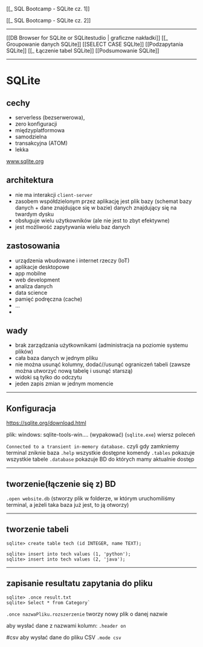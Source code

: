 [[_ SQL Bootcamp - SQLite cz. 1]]

[[_ SQL Bootcamp - SQLite cz. 2]]

---
[[DB Browser for SQLite or SQLitestudio | graficzne nakładki]]
[[_ Groupowanie danych SQLite]]
[[SELECT CASE SQLIte]]
[[Podzapytania SQLite]]
[[_ Łączenie tabel SQLite]]
[[Podsumowanie SQLite]]

---
# SQLite

## cechy
- serverless (bezserwerowa),
- zero konfiguracji
- międzyplatformowa
- samodzielna 
- transakcyjna (ATOM)
- lekka

www.sqlite.org

## architektura
- nie ma interakcji `client-server`
- zasobem współdzielonym przez aplikację jest plik bazy (schemat bazy danych +  dane znajdujące się w bazie) danych znajdujący się na twardym dysku
- obsługuje wielu użytkowników (ale nie jest to zbyt efektywne)
- jest możliwość zapytywania wielu baz danych

## zastosowania
- urządzenia wbudowane i internet rzeczy (IoT)
- aplikacje desktopowe
- app mobilne
- web development
- analiza danych
- data science
- pamięć podręczna (cache)
- ...
- 

## wady
- brak zarządzania użytkownikami (administracja na poziomie systemu plików)
- cała baza danych w jednym pliku
- nie można usunąć kolumny, dodać//usunąć ograniczeń tabeli (zawsze można utworzyć nową tabelę i usunąć starszą)
- widoki są tylko do odczytu
- jeden zapis zmian w jednym momencie

---
## Konfiguracja
https://sqlite.org/download.html

plik: windows: sqlite-tools-win.... (wypakować) (`sqlite.exe`) wiersz poleceń

`Connected to a transient in-memory database.` czyli gdy zamkniemy terminal zniknie baza
`.help` wszystkie dostępne komendy
`.tables` pokazuje wszystkie tabele
`.database` pokazuje BD do których mamy aktualnie dostęp

---
## tworzenie(łączenie się z) BD
`.open website.db` (stworzy plik w folderze, w którym uruchomiliśmy terminal, a jeżeli taka baza już jest, to ją otworzy)

---
## tworzenie tabeli
`sqlite> create table tech (id INTEGER, name TEXT);`

```sqlite
sqlite> insert into tech values (1, 'python');
sqlite> insert into tech values (2, 'java');

```

---
## zapisanie resultatu zapytania do pliku
```sqlite
sqlite> .once result.txt
sqlite> Select * from Category`
```
`.once nazwaPliku.rozszerzenie` tworzy nowy plik o danej nazwie

aby wysłać dane z nazwami kolumn:
`.header on`

#csv
aby wysłać dane do pliku CSV 
`.mode csv`



















